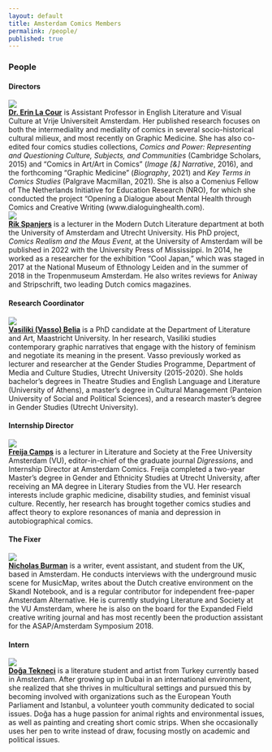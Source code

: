 ```yaml
---
layout: default
title: Amsterdam Comics Members
permalink: /people/
published: true
---
```


### People

#### Directors

<div class="bio">
	<img src="{{ site.url }}/img/Erin.jpg"/>
	<div class="b">
	<b><a href="https://research.vu.nl/en/persons/el-la-cour">Dr. Erin La Cour</a></b> is Assistant Professor in English Literature and Visual Culture at Vrije Universiteit Amsterdam. Her published research focuses on both the intermediality and mediality of comics in several socio-historical cultural milieux, and most recently on Graphic Medicine. She has also co-edited four comics studies collections, <i>Comics and Power: Representing and Questioning Culture, Subjects, and Communities</i> (Cambridge Scholars, 2015) and “Comics in Art/Art in Comics” (<i>Image [&] Narrative</i>, 2016), and the forthcoming “Graphic Medicine” (<i>Biography</i>, 2021) and <i>Key Terms in Comics Studies</i> (Palgrave Macmillan, 2021). She is also a Comenius Fellow of The Netherlands Initiative for Education Research (NRO), for which she conducted the project “Opening a Dialogue about Mental Health through Comics and Creative Writing (www.dialoguinghealth.com).
	</div>
</div>

<div class="bio">
	<img src="{{ site.url }}/img/Rik.png"/>
	<div class="b">
		<b><a href="http://www.uva.nl/profiel/s/p/r.spanjers/r.spanjers.html">Rik Spanjers</a></b> is a lecturer in the Modern Dutch Literature department at both the University of Amsterdam and Utrecht University. His PhD project, <i>Comics Realism and the Maus Event</i>, at the University of Amsterdam will be published in 2022 with the University Press of Mississippi. In 2014, he worked as a researcher for the exhibition “Cool Japan,” which was staged in 2017 at the National Museum of Ethnology Leiden and in the summer of 2018 in the Tropenmuseum Amsterdam. He also writes reviews for Aniway and Stripschrift, two leading Dutch comics magazines.
	</div>
</div>	

#### Research Coordinator 

<div class="bio">
	<img src="{{ site.url }}/img/Vasso.jpg"/>
	<div class="b">
		<b><a href="https://www.maastrichtuniversity.nl/p70072460">Vasiliki (Vasso) Belia</a></b> 
		 is a PhD candidate at the Department of Literature and Art, Maastricht University. In her research, Vasiliki studies contemporary graphic narratives that engage with the history of feminism and negotiate its meaning in the present. Vasso previously worked as lecturer and researcher at the Gender Studies Programme, Department of Media and Culture Studies, Utrecht University (2015-2020). She holds bachelor’s degrees in Theatre Studies and English Language and Literature (University of Athens), a master’s degree in Cultural Management (Panteion University of Social and Political Sciences), and a research master’s degree in Gender Studies (Utrecht University).
	</div>
</div>	


#### Internship Director 

<div class="bio">
	<img src="{{ site.url }}/img/Freija.jpg"/>
	<div class="b">
		<b><a href="https://research.vu.nl/en/persons/freija-camps">Freija Camps</a></b> is a lecturer in Literature and Society at the Free University Amsterdam (VU), editor-in-chief of the graduate journal <i>Digressions</i>, and Internship Director at Amsterdam Comics. Freija completed a two-year Master’s degree in Gender and Ethnicity Studies at Utrecht University, after receiving an MA degree in Literary Studies from the VU. Her research interests include graphic medicine, disability studies, and feminist visual culture. Recently, her research has brought together comics studies and affect theory to explore resonances of mania and depression in autobiographical comics.
	</div>
</div>	

#### The Fixer

<div class="bio">
	<img src="{{ site.url }}/img/Nick.png"/>
	<div class="b">
		<b><a href="https://nicholascburman.com">Nicholas Burman</a></b> is a writer, event assistant, and student from the UK, based in Amsterdam. He conducts interviews with the underground music scene for MusicMap, writes about the Dutch creative environment on the Skandl Notebook, and is a regular contributor for independent free-paper Amsterdam Alternative. He is currently studying Literature and Society at the VU Amsterdam, where he is also on the board for the Expanded Field creative writing journal and has most recently been the production assistant for the ASAP/Amsterdam Symposium 2018.
	</div>
</div>	

#### Intern

<div class="bio">
	<img src="{{ site.url }}/img/Doga.jpg"/>
	<div class="b">
		<b><a href="https://shimmeringpiecesofthought.tumblr.com">Doǧa Tekneci</a></b> is a literature student and artist from Turkey currently based in Amsterdam. After growing up in Dubai in an international environment, she realized that she thrives in multicultural settings and pursued this by becoming involved with organizations such as the European Youth Parliament and Istanbul, a volunteer youth community dedicated to social issues. Doǧa has a huge passion for animal rights and environmental issues, as well as painting and creating short comic strips. When she occasionally uses her pen to write instead of draw, focusing mostly on academic and political issues.
	</div>
</div>	
